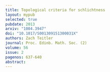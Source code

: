```yaml
---
title: Topological criteria for schlichtness
layout: mypub
selected: true
pubdate: 2013
arxiv: "1004.3947"
doi: "10.1017/S001309151300031X"
authors: Zach Teitler
journal: Proc. Edinb. Math. Soc. (2)
volume: 56
issue: 2
pagenos: 637-640
abstract:
---
```

